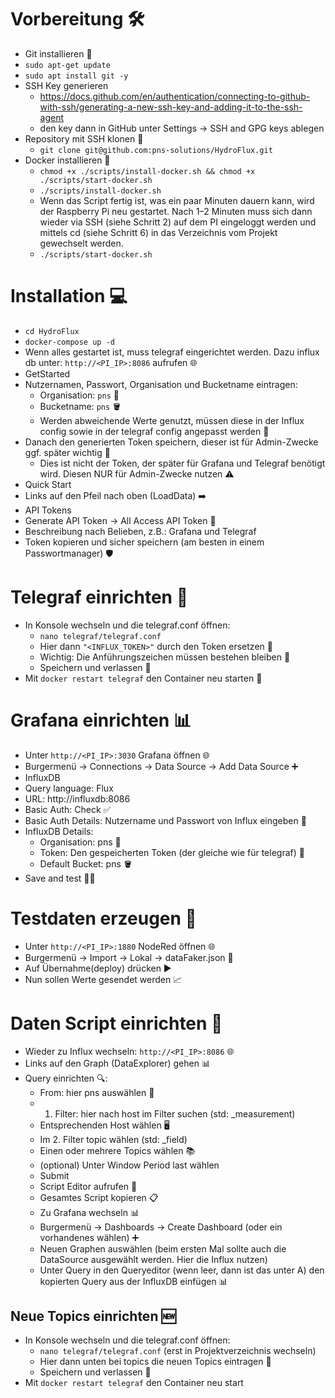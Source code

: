 # Vorbereitung 🛠️
- Git installieren 🐙
- `sudo apt-get update`
- `sudo apt install git -y`
- SSH Key generieren
  - https://docs.github.com/en/authentication/connecting-to-github-with-ssh/generating-a-new-ssh-key-and-adding-it-to-the-ssh-agent
  - den key dann in GitHub unter Settings -> SSH and GPG keys ablegen
- Repository mit SSH klonen 🔑
  - `git clone git@github.com:pns-solutions/HydroFlux.git`
- Docker installieren 🐳
  - `chmod +x ./scripts/install-docker.sh && chmod +x ./scripts/start-docker.sh`
  - `./scripts/install-docker.sh`
  - Wenn das Script fertig ist, was ein paar Minuten dauern kann, wird der Raspberry Pi neu gestartet. Nach 1–2 Minuten muss sich dann wieder via SSH (siehe Schritt 2) auf dem PI eingeloggt werden und mittels cd (siehe Schritt 6) in das Verzeichnis vom Projekt gewechselt werden.
  - `./scripts/start-docker.sh`

# Installation 💻
- `cd HydroFlux`
- `docker-compose up -d`
- Wenn alles gestartet ist, muss telegraf eingerichtet werden. Dazu influx db unter: `http://<PI_IP>:8086` aufrufen 🌐
- GetStarted
- Nutzernamen, Passwort, Organisation und Bucketname eintragen:
  - Organisation: `pns` 🏢
  - Bucketname: `pns` 🪣
  - Werden abweichende Werte genutzt, müssen diese in der Influx config sowie in der telegraf config angepasst werden 🔧
- Danach den generierten Token speichern, dieser ist für Admin-Zwecke ggf. später wichtig 🔑
  - Dies ist nicht der Token, der später für Grafana und Telegraf benötigt wird. Diesen NUR für Admin-Zwecke nutzen ⚠️
- Quick Start
- Links auf den Pfeil nach oben (LoadData) ➡️
- API Tokens
- Generate API Token -> All Access API Token 🔑
- Beschreibung nach Belieben, z.B.: Grafana und Telegraf
- Token kopieren und sicher speichern (am besten in einem Passwortmanager) 🛡️

# Telegraf einrichten 🔧
- In Konsole wechseln und die telegraf.conf öffnen:
  - `nano telegraf/telegraf.conf`
  - Hier dann `"<INFLUX_TOKEN>"` durch den Token ersetzen 🔁
  - Wichtig: Die Anführungszeichen müssen bestehen bleiben 📝
  - Speichern und verlassen 💾
- Mit `docker restart telegraf` den Container neu starten 🔄

# Grafana einrichten 📊
- Unter `http://<PI_IP>:3030` Grafana öffnen 🌐
- Burgermenü -> Connections -> Data Source -> Add Data Source ➕
- InfluxDB
- Query language: Flux
- URL: http://influxdb:8086
- Basic Auth: Check ✅
- Basic Auth Details: Nutzername und Passwort von Influx eingeben 🔐
- InfluxDB Details:
  - Organisation: pns 🏢
  - Token: Den gespeicherten Token (der gleiche wie für telegraf) 🔑
  - Default Bucket: pns 🪣
- Save and test 💾✅

# Testdaten erzeugen 🧪
- Unter `http://<PI_IP>:1880` NodeRed öffnen 🌐
- Burgermenü -> Import -> Lokal -> dataFaker.json 📁
- Auf Übernahme(deploy) drücken ▶️
- Nun sollen Werte gesendet werden 📈

# Daten Script einrichten 📝
- Wieder zu Influx wechseln: `http://<PI_IP>:8086` 🌐
- Links auf den Graph (DataExplorer) gehen 📊
- Query einrichten 🔍:
  - From: hier pns auswählen 🏢
  - 1. Filter: hier nach host im Filter suchen (std: _measurement)
  - Entsprechenden Host wählen 🖥️
  - Im 2. Filter topic wählen (std: _field)
  - Einen oder mehrere Topics wählen 📚
  - (optional) Unter Window Period last wählen
  - Submit
  - Script Editor aufrufen 📝
  - Gesamtes Script kopieren 📋
  - Zu Grafana wechseln 📊
  - Burgermenü -> Dashboards -> Create Dashboard (oder ein vorhandenes wählen) ➕
  - Neuen Graphen auswählen (beim ersten Mal sollte auch die DataSource ausgewählt werden. Hier die Influx nutzen)
  - Unter Query in den Queryeditor (wenn leer, dann ist das unter A) den kopierten Query aus der InfluxDB einfügen 📊

## Neue Topics einrichten 🆕
- In Konsole wechseln und die telegraf.conf öffnen:
  - `nano telegraf/telegraf.conf` (erst in Projektverzeichnis wechseln)
  - Hier dann unten bei topics die neuen Topics eintragen 📝
  - Speichern und verlassen 💾
- Mit `docker restart telegraf` den Container neu start




